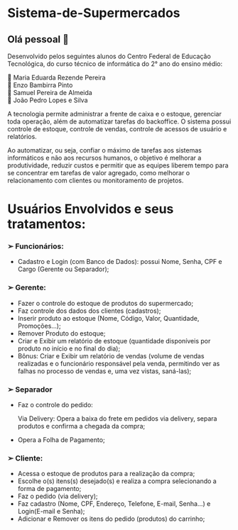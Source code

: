 # Sistema-de-Supermercados

## Olá pessoal 👋

Desenvolvido pelos seguintes alunos do Centro Federal de Educação Tecnológica, do curso técnico de informática do 2° ano do ensino médio:

🌱 Maria Eduarda Rezende Pereira<br>
🌱 Enzo Bambirra Pinto<br> 
🌱 Samuel Pereira de Almeida<br>
🌱 João Pedro Lopes e Silva<br>


A tecnologia permite administrar a frente de caixa e o estoque, gerenciar toda operação, além de automatizar tarefas do backoffice. O sistema possui controle de estoque, controle de vendas, controle de acessos de usuário e relatórios.

Ao automatizar, ou seja, confiar o máximo de tarefas aos sistemas informáticos e não aos recursos humanos, o objetivo é melhorar a produtividade, reduzir custos e permitir que as equipes liberem tempo para se concentrar em tarefas de valor agregado, como melhorar o relacionamento com clientes ou monitoramento de projetos. 

# Usuários Envolvidos e seus tratamentos:

### ➢ Funcionários: 
- Cadastro e Login (com Banco de Dados): possui Nome, Senha, CPF e Cargo (Gerente ou Separador); 

### ➢ Gerente: 
- Fazer o controle do estoque de produtos do supermercado; 
- Faz controle dos dados dos clientes (cadastros);
- Inserir produto ao estoque (Nome, Código, Valor, Quantidade, Promoções…); 
- Remover Produto do estoque;
- Criar e Exibir um relatório de estoque (quantidade disponíveis por produto no início e no final do dia); 
- Bônus: Criar e Exibir um relatório de vendas (volume de vendas realizadas e o funcionário responsável pela venda, permitindo ver as falhas no processo de vendas e, uma vez vistas, saná-las);

### ➢ Separador
- Faz o controle do pedido:
  <p>Via Delivery: Opera a baixa do frete em pedidos via delivery, separa produtos e confirma a chegada da compra;</p>
- Opera a Folha de Pagamento;

### ➢ Cliente:
- Acessa o estoque de produtos para a realização da compra; 
- Escolhe o(s) itens(s) desejado(s) e realiza a compra selecionando a forma de pagamento; 
- Faz o pedido (via delivery); 
- Faz cadastro (Nome, CPF, Endereço, Telefone, E-mail, Senha…) e Login(E-mail e Senha); 
- Adicionar e Remover os itens do pedido (produtos) do carrinho;

